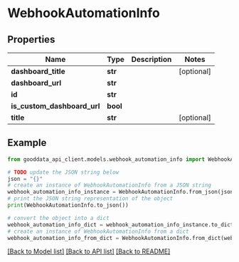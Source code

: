 # WebhookAutomationInfo


## Properties

Name | Type | Description | Notes
------------ | ------------- | ------------- | -------------
**dashboard_title** | **str** |  | [optional] 
**dashboard_url** | **str** |  | 
**id** | **str** |  | 
**is_custom_dashboard_url** | **bool** |  | 
**title** | **str** |  | [optional] 

## Example

```python
from gooddata_api_client.models.webhook_automation_info import WebhookAutomationInfo

# TODO update the JSON string below
json = "{}"
# create an instance of WebhookAutomationInfo from a JSON string
webhook_automation_info_instance = WebhookAutomationInfo.from_json(json)
# print the JSON string representation of the object
print(WebhookAutomationInfo.to_json())

# convert the object into a dict
webhook_automation_info_dict = webhook_automation_info_instance.to_dict()
# create an instance of WebhookAutomationInfo from a dict
webhook_automation_info_from_dict = WebhookAutomationInfo.from_dict(webhook_automation_info_dict)
```
[[Back to Model list]](../README.md#documentation-for-models) [[Back to API list]](../README.md#documentation-for-api-endpoints) [[Back to README]](../README.md)


